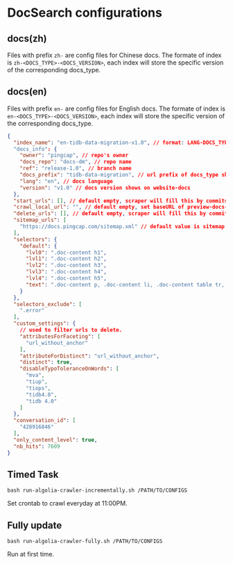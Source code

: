 # DocSearch configurations

## docs(zh)

Files with prefix `zh-` are config files for Chinese docs. The formate of index is `zh-<DOCS_TYPE>-<DOCS_VERSION>`, each index will store the specific version of the corresponding docs_type.

## docs(en)

Files with prefix `en-` are config files for English docs. The formate of index is `en-<DOCS_TYPE>-<DOCS_VERSION>`, each index will store the specific version of the corresponding docs_type.

```json
{
  "index_name": "en-tidb-data-migration-v1.0", // format: LANG-DOCS_TYPE-VERSION
  "docs_info": {
    "owner": "pingcap", // repo's owner
    "docs_repo": "docs-dm", // repo name
    "ref": "release-1.0", // branch name
    "docs_prefix": "tidb-data-migration", // url prefix of docs_type shows on website-docs
    "lang": "en", // docs language
    "version": "v1.0" // docs version shows on website-docs
  },
  "start_urls": [], // default empty, scraper will fill this by commits
  "crawl_local_url": "", // default empty, set baseURL of preview-docs-website here when need to crawl before going to production
  "delete_urls": [], // default empty, scraper will fill this by commits
  "sitemap_urls": [
    "https://docs.pingcap.com/sitemap.xml" // default value is sitemap url of offical pingcap website-docs, change it when need to crawl pages before going to production.
  ],
  "selectors": {
    "default": {
      "lvl0": ".doc-content h1",
      "lvl1": ".doc-content h2",
      "lvl2": ".doc-content h3",
      "lvl3": ".doc-content h4",
      "lvl4": ".doc-content h5",
      "text": ".doc-content p, .doc-content li, .doc-content table tr, .doc-content code span"
    }
  },
  "selectors_exclude": [
    ".error"
  ],
  "custom_settings": {
    // used to filter urls to delete.
    "attributesForFaceting": [
      "url_without_anchor"
    ],
    "attributeForDistinct": "url_without_anchor",
    "distinct": true,
    "disableTypoToleranceOnWords": [
      "mva",
      "tiup",
      "tiops",
      "tidb4.0",
      "tidb 4.0"
    ]
  },
  "conversation_id": [
    "428916846"
  ],
  "only_content_level": true,
  "nb_hits": 7609
}
```

## Timed Task

```
bash run-algolia-crawler-incrementally.sh /PATH/TO/CONFIGS
```

Set crontab to crawl everyday at 11:00PM.

## Fully update

```
bash run-algolia-crawler-fully.sh /PATH/TO/CONFIGS
```

Run at first time.